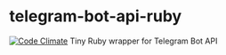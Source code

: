 # telegram-bot-api-ruby
[![Code Climate](https://codeclimate.com/github/krautcat/telegram-bot-api-ruby/badges/gpa.svg)](https://codeclimate.com/github/krautcat/telegram-bot-api-ruby)
Tiny Ruby wrapper for Telegram Bot API
